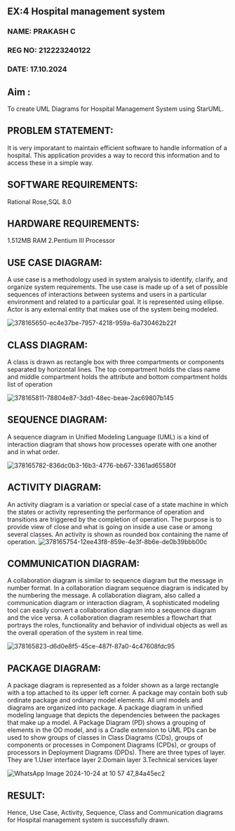 ## EX:4 Hospital management system
### NAME: PRAKASH C
### REG NO: 212223240122
### DATE: 17.10.2024
## Aim :
To create UML Diagrams for Hospital Management System using StarUML.
## PROBLEM STATEMENT: 
It is very imporatant to maintain efficient software to handle information of a 
hospital. This application provides a way to record this information and to access these 
in a simple way. 

## SOFTWARE REQUIREMENTS: 
Rational Rose,SQL 8.0 

## HARDWARE REQUIREMENTS: 
1.512MB RAM 
2.Pentium III Processor

## USE CASE DIAGRAM:
A use case is a methodology used in system analysis to identify, clarify, 
and organize system requirements. The use case is made up of a set of possible 
sequences of interactions between systems and users in a particular environment and 
related to a particular goal. It is represented using ellipse. Actor is any external entity 
that makes use of the system being modeled. 

![378165650-ec4e37be-7957-4218-959a-6a730462b22f](https://github.com/user-attachments/assets/7121c252-3c48-4ba8-9bd3-3549e0a9e562)

## CLASS DIAGRAM:
A class is drawn as rectangle box with three compartments or components 
separated by horizontal lines. The top compartment holds the class name and middle 
compartment holds the attribute and bottom compartment holds list of operation

![378165811-78804e87-3dd1-48ec-beae-2ac69807b145](https://github.com/user-attachments/assets/605b20ff-de5b-4535-a41b-5aa18eaddcfc)

## SEQUENCE DIAGRAM:
A sequence diagram in Unified Modeling Language (UML) is a kind of 
interaction diagram that shows how processes operate with one another and in what 
order.

![378165782-836dc0b3-16b3-4776-bb67-3361ad65580f](https://github.com/user-attachments/assets/bd14d0b6-d197-405a-9409-ad0fc55f0cad)


## ACTIVITY DIAGRAM:
An activity diagram is a variation or special case of a state machine in which 
the states or activity representing the performance of operation and transitions are 
triggered by the completion of operation. The purpose is to provide view of close and 
what is going on inside a use case or among several classes. An activity is shown as 
rounded box containing the name of operation. 
![378165754-12ee43f8-859e-4e3f-8b6e-de0b39bbb00c](https://github.com/user-attachments/assets/13d0f412-ed9a-40f1-afe2-2e4ffc6899ad)


## COMMUNICATION DIAGRAM:
A collaboration diagram is similar to sequence diagram but the message in 
number format. In a collaboration diagram sequence diagram is indicated by the 
numbering the message. A collaboration diagram, also called a communication 
diagram or interaction diagram, A sophisticated modeling tool can easily convert a 
collaboration diagram into a sequence diagram and the vice versa. A collaboration 
diagram resembles a flowchart that portrays the roles, functionality and behavior of 
individual objects as well as the overall operation of the system in real time.

![378165823-d6d0e8f5-45ce-487f-87a0-4c47608fdc95](https://github.com/user-attachments/assets/2e67027d-53e7-4987-8686-b6dc88a6cff2)

## PACKAGE DIAGRAM:

A package diagram is represented as a folder shown as a large rectangle 
with a top attached to its upper left corner. A package may contain both sub ordinate 
package and ordinary model elements. All uml models and diagrams are organized into 
package. A package diagram in unified modeling language that depicts the 
dependencies between the packages that make up a model. A Package Diagram (PD) 
shows a grouping of elements in the OO model, and is a Cradle extension to UML PDs 
can be used to show groups of classes in Class Diagrams (CDs), groups of components 
or processes in Component Diagrams (CPDs), or groups of processors in Deployment 
Diagrams (DPDs). 
There are three types of layer. They are 
1.User interface layer 
2.Domain layer 
3.Technical services layer

![WhatsApp Image 2024-10-24 at 10 57 47_84a45ec2](https://github.com/user-attachments/assets/e3c8769e-dc45-432d-96ae-f72d7dd1cd55)

## RESULT:
Hence, Use Case, Activity, Sequence, Class and Communication diagrams for Hospital management system is successfully drawn.



